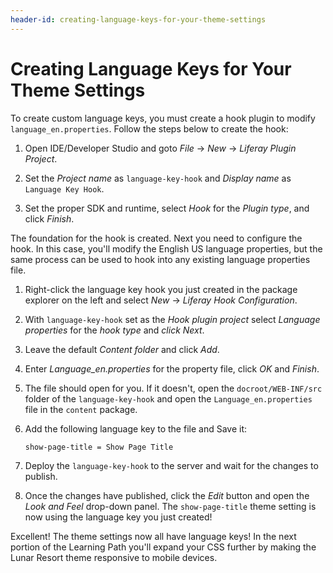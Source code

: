 ```yaml
---
header-id: creating-language-keys-for-your-theme-settings
---
```


# Creating Language Keys for Your Theme Settings

To create custom language keys, you must create a hook plugin to modify
`language_en.properties`. Follow the steps below to create the hook:

1.  Open IDE/Developer Studio and goto *File* &rarr; *New* &rarr; *Liferay
    Plugin Project*.

2.  Set the *Project name* as `language-key-hook` and *Display name* as 
    `Language Key Hook`.

3.  Set the proper SDK and runtime, select *Hook* for the *Plugin type*, and
    click *Finish*.

The foundation for the hook is created. Next you need to configure the hook. In
this case, you'll modify the English US language properties, but the same
process can be used to hook into any existing language properties file.

1.  Right-click the language key hook you just created in the package explorer
    on the left and select *New* &rarr; *Liferay Hook Configuration*.

2.  With `language-key-hook` set as the *Hook plugin project* select
    *Language properties* for the *hook type* and *click* *Next*.

3.  Leave the default *Content folder* and click *Add*.

4.  Enter *Language_en.properties* for the property file, click *OK* and 
    *Finish*.

5.  The file should open for you. If it doesn't, open the `docroot/WEB-INF/src`
    folder of the `language-key-hook` and open the `Language_en.properties` file in
    the `content` package.

6.  Add the following language key to the file and Save it:

        show-page-title = Show Page Title

7.  Deploy the `language-key-hook` to the server and wait for the changes to
    publish.

8.  Once the changes have published, click the *Edit* button and open the *Look
    and Feel* drop-down panel. The `show-page-title` theme setting is now using the
    language key you just created!

Excellent! The theme settings now all have language keys! In the next portion of 
the Learning Path you'll expand your CSS further by making the Lunar Resort 
theme responsive to mobile devices.
